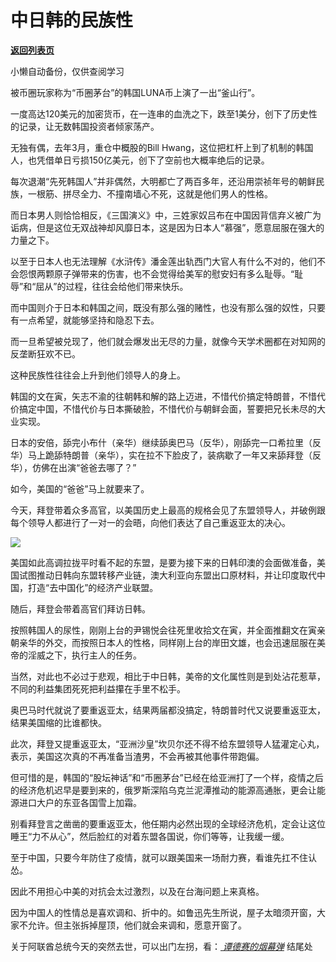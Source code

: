 # 中日韩的民族性

[**返回列表页**](/gzh/政事堂2019)

小懒自动备份，仅供查阅学习

被币圈玩家称为“币圈茅台”的韩国LUNA币上演了一出“釜山行”。

  

一度高达120美元的加密货币，在一连串的血洗之下，跌至1美分，创下了历史性的记录，让无数韩国投资者倾家荡产。  

  

无独有偶，去年3月，重仓中概股的Bill Hwang，这位把杠杆上到了机制的韩国人，也凭借单日亏损150亿美元，创下了空前也大概率绝后的记录。  

  

每次退潮“先死韩国人”并非偶然，大明都亡了两百多年，还沿用崇祯年号的朝鲜民族，一根筋、拼尽全力、不撞南墙心不死，这就是他们男人的性格。

  

而日本男人则恰恰相反，《三国演义》中，三姓家奴吕布在中国因背信弃义被广为诟病，但是这位无双战神却风靡日本，这是因为日本人“慕强”，愿意屈服在强大的力量之下。

  

以至于日本人也无法理解《水浒传》潘金莲出轨西门大官人有什么不对的，他们不会怨恨两颗原子弹带来的伤害，也不会觉得给美军的慰安妇有多么耻辱。“耻辱”和“屈从”的过程，往往会给他们带来快乐。  

  

而中国则介于日本和韩国之间，既没有那么强的赌性，也没有那么强的奴性，只要有一点希望，就能够坚持和隐忍下去。

  

而一旦希望被兑现了，他们就会爆发出无尽的力量，就像今天学术圈都在对知网的反垄断狂欢不已。  

  

这种民族性往往会上升到他们领导人的身上。

  

韩国的文在寅，矢志不渝的往朝韩和解的路上迈进，不惜代价搞定特朗普，不惜代价搞定中国，不惜代价与日本撕破脸，不惜代价与朝鲜会面，誓要把兄长未尽的大业实现。

  

日本的安倍，舔完小布什（亲华）继续舔奥巴马（反华），刚舔完一口希拉里（反华）马上跪舔特朗普（亲华），实在拉不下脸皮了，装病歇了一年又来舔拜登（反华），仿佛在出演“爸爸去哪了？”

  

如今，美国的“爸爸”马上就要来了。

  

今天，拜登带着众多高官，以美国历史上最高的规格会见了东盟领导人，并破例跟每个领导人都进行了一对一的会晤，向他们表达了自己重返亚太的决心。

![](https://mmbiz.qpic.cn/mmbiz_jpg/rxhS23yu8cPscoAFTxj1gzmx9puIa0w5TxNmLOPXv0JnrDqDKR3fn0gL4bmbWkexjZefyNce1f8TlPrhcmKn4w/640?wx_fmt=jpeg)

  

美国如此高调拉拢平时看不起的东盟，是要为接下来的日韩印澳的会面做准备，美国试图推动日韩向东盟转移产业链，澳大利亚向东盟出口原材料，并让印度取代中国，打造“去中国化”的经济产业联盟。  

  

随后，拜登会带着高官们拜访日韩。

  

按照韩国人的尿性，刚刚上台的尹锡悦会往死里收拾文在寅，并全面推翻文在寅亲朝亲华的外交，而按照日本人的性格，同样刚上台的岸田文雄，也会迅速屈服在美帝的淫威之下，执行主人的任务。  

  

当然，对此也不必过于悲观，相比于中日韩，美帝的文化属性则是到处沾花惹草，不同的利益集团死死把利益攥在手里不松手。

  

奥巴马时代就说了要重返亚太，结果两届都没搞定，特朗普时代又说要重返亚太，结果美国缩的比谁都快。

  

此次，拜登又提重返亚太，“亚洲沙皇”坎贝尔还不得不给东盟领导人猛灌定心丸，表示，美国这次真的不再准备当渣男，不会再被其他事件带跑偏。  

  

但可惜的是，韩国的“股坛神话”和“币圈茅台”已经在给亚洲打了一个样，疫情之后的经济危机迟早是要到来的，俄罗斯深陷乌克兰泥潭推动的能源高通胀，更会让能源进口大户的东亚各国雪上加霜。  

  

别看拜登言之凿凿的要重返亚太，他任期内必然出现的全球经济危机，定会让这位睡王“力不从心”，然后脸红的对着东盟各国说，你们等等，让我缓一缓。

  

至于中国，只要今年防住了疫情，就可以跟美国来一场耐力赛，看谁先扛不住认怂。

  

因此不用担心中美的对抗会太过激烈，以及在台海问题上来真格。  

  

因为中国人的性情总是喜欢调和、折中的。如鲁迅先生所说，屋子太暗须开窗，大家不允许。但主张拆掉屋顶，他们就会来调和，愿意开窗了。

  

  

关于阿联酋总统今天的突然去世，可以出门左拐，看：[
_谭德赛的烟幕弹_](https://mp.weixin.qq.com/s?__biz=MzkxMzIyNjE0OA==&mid=2247492127&idx=1&sn=1edc6deea7e7d9c47e0f35e516d6a65e&scene=21#wechat_redirect)
结尾处  

